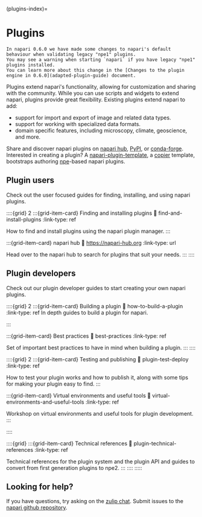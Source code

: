 (plugins-index)=

# Plugins

```{warning}
In napari 0.6.0 we have made some changes to napari's default behaviour when validating legacy "npe1" plugins.
You may see a warning when starting `napari` if you have legacy "npe1" plugins installed.
You can learn more about this change in the [Changes to the plugin engine in 0.6.0](adapted-plugin-guide) document.
```

Plugins extend napari's functionality, allowing for customization and sharing with the community.
While you can use scripts and widgets to extend napari, plugins provide great flexibility.
Existing plugins extend napari to add:

- support for import and export of image and related data types.
- support for working with specialized data formats.
- domain specific features, including microscopy, climate, geoscience, and more.

Share and discover napari plugins on [napari hub](https://napari-hub.org),
[PyPI](https://pypi.org/search/?q=napari), or [conda-forge](https://conda-forge.org/packages/).
Interested in creating a plugin? A [napari-plugin-template](https://github.com/napari/napari-plugin-template),
a [copier](https://copier.readthedocs.io/en/stable/) template, bootstraps authoring
[npe](https://github.com/napari/npe2)-based napari plugins.

## Plugin users

Check out the user focused guides for finding, installing, and using napari plugins.

::::{grid} 2
:::{grid-item-card} Finding and installing plugins
:link: find-and-install-plugins
:link-type: ref

How to find and install plugins using the napari plugin manager.
:::

:::{grid-item-card} napari hub
:link: https://napari-hub.org
:link-type: url

Head over to the napari hub to search for plugins that suit your needs.
:::
::::

## Plugin developers

Check out our plugin developer guides to start creating your own napari plugins.

::::{grid} 2
:::{grid-item-card} Building a plugin
:link: how-to-build-a-plugin
:link-type: ref
In depth guides to build a plugin for napari.

:::

:::{grid-item-card} Best practices
:link: best-practices
:link-type: ref

Set of important best practices to have in mind when building a plugin.
:::
::::

::::{grid} 2
:::{grid-item-card} Testing and publishing
:link: plugin-test-deploy
:link-type: ref

How to test your plugin works and how to publish it,
along with some tips for making your plugin easy to find.
:::

:::{grid-item-card} Virtual environments and useful tools
:link: virtual-environments-and-useful-tools
:link-type: ref

Workshop on virtual environments and useful tools for plugin development.
:::

::::

::::{grid}
:::{grid-item-card} Technical references
:link: plugin-technical-references
:link-type: ref

Technical references for the plugin system and the plugin API
and guides to convert from first generation plugins to npe2.
:::
::::
:::::

## Looking for help?

If you have questions, try asking on the [zulip chat][napari_zulip].
Submit issues to the [napari github repository][napari_issues].

[napari_issues]: https://github.com/napari/napari/issues/new/choose
[napari_zulip]: https://napari.zulipchat.com/
